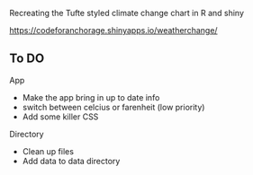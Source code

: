 Recreating the Tufte styled climate change chart in R and shiny

https://codeforanchorage.shinyapps.io/weatherchange/

To DO
---------------------
App 

- Make the app bring in up to date info
- switch between celcius or farenheit (low priority)
- Add some killer CSS

Directory 

- Clean up files
- Add data to data directory

